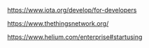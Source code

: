 


https://www.iota.org/develop/for-developers

https://www.thethingsnetwork.org/

https://www.helium.com/enterprise#startusing


